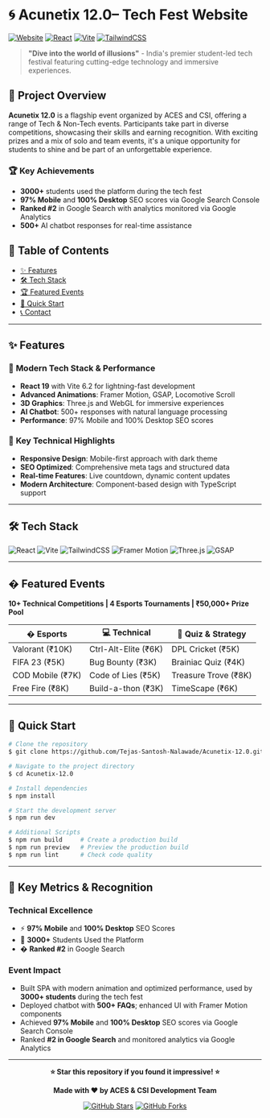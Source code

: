 # 🌀 Acunetix 12.0– Tech Fest Website

[![Website](https://img.shields.io/badge/Website-Live-brightgreen?style=for-the-badge)](https://acunetix12.tech)
[![React](https://img.shields.io/badge/React-19.0-%2361DAFB?style=for-the-badge&logo=react)](https://reactjs.org)
[![Vite](https://img.shields.io/badge/Vite-6.2-%2346CFF?style=for-the-badge&logo=vite)](https://vitejs.dev)
[![TailwindCSS](https://img.shields.io/badge/TailwindCSS-4.0-%2306B6D4?style=for-the-badge&logo=tailwindcss)](https://tailwindcss.com)

> **"Dive into the world of illusions"** - India's premier student-led tech festival featuring cutting-edge technology and immersive experiences.

## 🎯 Project Overview

**Acunetix 12.0** is a flagship event organized by ACES and CSI, offering a range of Tech & Non-Tech events. Participants take part in diverse competitions, showcasing their skills and earning recognition. With exciting prizes and a mix of solo and team events, it's a unique opportunity for students to shine and be part of an unforgettable experience.

### 🏆 Key Achievements
- **3000+** students used the platform during the tech fest
- **97% Mobile** and **100% Desktop** SEO scores via Google Search Console
- **Ranked #2** in Google Search with analytics monitored via Google Analytics
- **500+** AI chatbot responses for real-time assistance

## 📜 Table of Contents
- [✨ Features](#-features)
- [🛠 Tech Stack](#-tech-stack)
- [🏆 Featured Events](#-featured-events)
- [🚀 Quick Start](#-quick-start)
- [📞 Contact](#-contact)

---

## ✨ Features

### 🎨 **Modern Tech Stack & Performance**

- **React 19** with Vite 6.2 for lightning-fast development
- **Advanced Animations**: Framer Motion, GSAP, Locomotive Scroll
- **3D Graphics**: Three.js and WebGL for immersive experiences
- **AI Chatbot**: 500+ responses with natural language processing
- **Performance**: 97% Mobile and 100% Desktop SEO scores

### 🎯 **Key Technical Highlights**

- **Responsive Design**: Mobile-first approach with dark theme
- **SEO Optimized**: Comprehensive meta tags and structured data
- **Real-time Features**: Live countdown, dynamic content updates
- **Modern Architecture**: Component-based design with TypeScript support

---

## 🛠 Tech Stack

![React](https://img.shields.io/badge/React-19.0-%2361DAFB?style=for-the-badge&logo=react&logoColor=white)
![Vite](https://img.shields.io/badge/Vite-6.2-%2346CFF?style=for-the-badge&logo=vite&logoColor=white)
![TailwindCSS](https://img.shields.io/badge/TailwindCSS-4.0-%2306B6D4?style=for-the-badge&logo=tailwindcss&logoColor=white)
![Framer Motion](https://img.shields.io/badge/Framer_Motion-0055FF?style=for-the-badge&logo=framer&logoColor=white)
![Three.js](https://img.shields.io/badge/Three.js-000000?style=for-the-badge&logo=three.js&logoColor=white)
![GSAP](https://img.shields.io/badge/GSAP-88CE02?style=for-the-badge&logo=greensock&logoColor=white)

---

## � Featured Events

**10+ Technical Competitions | 4 Esports Tournaments | ₹50,000+ Prize Pool**

| � **Esports** | 💻 **Technical** | 🧠 **Quiz & Strategy** |
|----------------|------------------|-------------------------|
| Valorant (₹10K) | Ctrl-Alt-Elite (₹6K) | DPL Cricket (₹5K) |
| FIFA 23 (₹5K) | Bug Bounty (₹3K) | Brainiac Quiz (₹4K) |
| COD Mobile (₹7K) | Code of Lies (₹5K) | Treasure Trove (₹8K) |
| Free Fire (₹8K) | Build-a-thon (₹3K) | TimeScape (₹6K) |

---

## 🚀 Quick Start

```bash
# Clone the repository
$ git clone https://github.com/Tejas-Santosh-Nalawade/Acunetix-12.0.git

# Navigate to the project directory
$ cd Acunetix-12.0

# Install dependencies
$ npm install

# Start the development server
$ npm run dev

# Additional Scripts
$ npm run build     # Create a production build
$ npm run preview   # Preview the production build
$ npm run lint      # Check code quality
```

---

## 🏅 Key Metrics & Recognition

### **Technical Excellence**
- ⚡ **97% Mobile** and **100% Desktop** SEO Scores
- 📱 **3000+** Students Used the Platform
- � **Ranked #2** in Google Search

### **Event Impact**
- Built SPA with modern animation and optimized performance, used by **3000+ students** during the tech fest
- Deployed chatbot with **500+ FAQs**; enhanced UI with Framer Motion components
- Achieved **97% Mobile** and **100% Desktop** SEO scores via Google Search Console
- Ranked **#2 in Google Search** and monitored analytics via Google Analytics

---

<div align="center">

**⭐ Star this repository if you found it impressive! ⭐**

**Made with ❤️ by ACES & CSI Development Team**

[![GitHub Stars](https://img.shields.io/github/stars/Tejas-Santosh-Nalawade/Acunetix-12.0?style=social)](https://github.com/Tejas-Santosh-Nalawade/Acunetix-12.0/stargazers)
[![GitHub Forks](https://img.shields.io/github/forks/Tejas-Santosh-Nalawade/Acunetix-12.0?style=social)](https://github.com/Tejas-Santosh-Nalawade/Acunetix-12.0/network/members)

</div>
